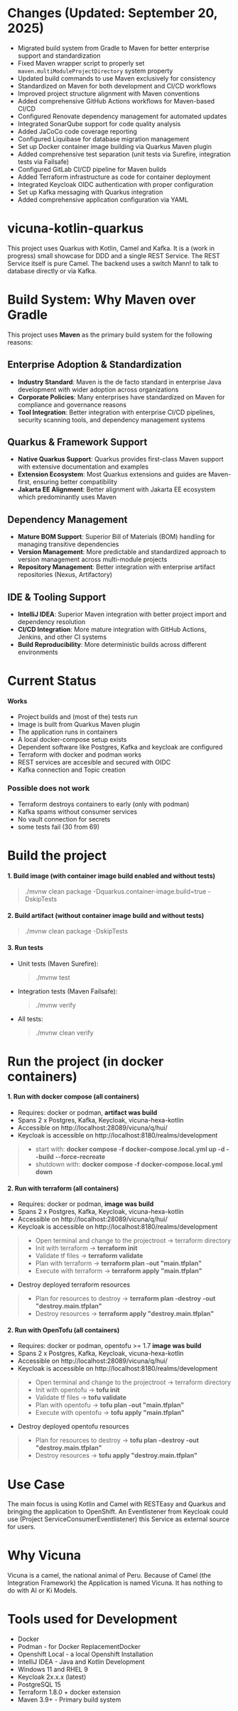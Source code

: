 # Changes (Updated: September 20, 2025)

- Migrated build system from Gradle to Maven for better enterprise support and standardization
- Fixed Maven wrapper script to properly set `maven.multiModuleProjectDirectory` system property
- Updated build commands to use Maven exclusively for consistency
- Standardized on Maven for both development and CI/CD workflows
- Improved project structure alignment with Maven conventions
- Added comprehensive GitHub Actions workflows for Maven-based CI/CD
- Configured Renovate dependency management for automated updates
- Integrated SonarQube support for code quality analysis
- Added JaCoCo code coverage reporting
- Configured Liquibase for database migration management
- Set up Docker container image building via Quarkus Maven plugin
- Added comprehensive test separation (unit tests via Surefire, integration tests via Failsafe)
- Configured GitLab CI/CD pipeline for Maven builds
- Added Terraform infrastructure as code for container deployment
- Integrated Keycloak OIDC authentication with proper configuration
- Set up Kafka messaging with Quarkus integration
- Added comprehensive application configuration via YAML

# vicuna-kotlin-quarkus

This project uses Quarkus with Kotlin, Camel and Kafka. It is a (work in progress) small showcase for DDD
and a single REST Service. The REST Service itself is pure Camel. The backend uses a switch Mann! to talk to database
directly or via Kafka.

# Build System: Why Maven over Gradle

This project uses **Maven** as the primary build system for the following reasons:

## Enterprise Adoption & Standardization
- **Industry Standard**: Maven is the de facto standard in enterprise Java development with wider adoption across organizations
- **Corporate Policies**: Many enterprises have standardized on Maven for compliance and governance reasons
- **Tool Integration**: Better integration with enterprise CI/CD pipelines, security scanning tools, and dependency management systems

## Quarkus & Framework Support
- **Native Quarkus Support**: Quarkus provides first-class Maven support with extensive documentation and examples
- **Extension Ecosystem**: Most Quarkus extensions and guides are Maven-first, ensuring better compatibility
- **Jakarta EE Alignment**: Better alignment with Jakarta EE ecosystem which predominantly uses Maven

## Dependency Management
- **Mature BOM Support**: Superior Bill of Materials (BOM) handling for managing transitive dependencies
- **Version Management**: More predictable and standardized approach to version management across multi-module projects
- **Repository Management**: Better integration with enterprise artifact repositories (Nexus, Artifactory)

## IDE & Tooling Support
- **IntelliJ IDEA**: Superior Maven integration with better project import and dependency resolution
- **CI/CD Integration**: More mature integration with GitHub Actions, Jenkins, and other CI systems
- **Build Reproducibility**: More deterministic builds across different environments

# Current Status

#### Works
- Project builds and (most of the) tests run
- Image is built from Quarkus Maven plugin
- The application runs in containers
- A local docker-compose setup exists
- Dependent software like Postgres, Kafka and keycloak are configured
- Terraform with docker and podman works
- REST services are accesible and secured with OIDC
- Kafka connection and Topic creation

### Possible does not work
- Terraform destroys containers to early (only with podman) 
- Kafka spams without consumer services
- No vault connection for secrets
- some tests fail (30 from 69)

# Build the project

#### 1. Build image (with container image build enabled and without tests)

   > ./mvnw clean package -Dquarkus.container-image.build=true -DskipTests

#### 2. Build artifact (without container image build and without tests)

   > ./mvnw clean package -DskipTests

#### 3. Run tests

   - Unit tests (Maven Surefire):
     > ./mvnw test
   - Integration tests (Maven Failsafe):
     > ./mvnw verify
   - All tests:
     > ./mvnw clean verify

# Run the project (in docker containers)

#### 1. Run with docker compose (all containers)

* Requires: docker or podman, **artifact was build**
* Spans 2 x Postgres, Kafka, Keycloak, vicuna-hexa-kotlin
* Accessible on http://localhost:28089/vicuna/q/hui/
* Keycloak is accessible on http://localhost:8180/realms/development

> - start with: **docker compose -f docker-compose.local.yml up -d --build --force-recreate**
> - shutdown with: **docker compose -f docker-compose.local.yml down**

#### 2. Run with terraform (all containers)

* Requires: docker or podman, **image was build**
* Spans 2 x Postgres, Kafka, Keycloak, vicuna-hexa-kotlin
* Accessible on http://localhost:28089/vicuna/q/hui/
* Keycloak is accessible on http://localhost:8180/realms/development

> * Open terminal and change to the projectroot -> terraform directory
> * Init with terraform -> **terraform init**
> * Validate tf files -> **terraform validate**
> * Plan with terraform -> **terraform plan -out "main.tfplan"**
> * Execute with terraform -> **terraform apply "main.tfplan"**
 
* Destroy deployed terraform resources
> * Plan for resources to destroy -> **terraform plan -destroy -out "destroy.main.tfplan"**
> * Destroy resources -> **terraform apply "destroy.main.tfplan"**


#### 2. Run with OpenTofu (all containers)

* Requires: docker or podman, opentofu >= 1.7 **image was build**
* Spans 2 x Postgres, Kafka, Keycloak, vicuna-hexa-kotlin
* Accessible on http://localhost:28089/vicuna/q/hui/
* Keycloak is accessible on http://localhost:8180/realms/development

> * Open terminal and change to the projectroot -> terraform directory
> * Init with opentofu -> **tofu init**
> * Validate tf files -> **tofu validate**
> * Plan with opentofu -> **tofu plan -out "main.tfplan"**
> * Execute with opentofu -> **tofu apply "main.tfplan"**

* Destroy deployed opentofu resources
> * Plan for resources to destroy -> **tofu plan -destroy -out "destroy.main.tfplan"**
> * Destroy resources -> **tofu apply "destroy.main.tfplan"**


# Use Case

The main focus is using Kotlin and Camel with RESTEasy and Quarkus and bringing the application to OpenShift. An
Eventlistener from Keycloak
could use (Project ServiceConsumerEventlistener) this Service as external source for users.

# Why Vicuna

Vicuna is a camel, the national animal of Peru. Because of Camel (the Integration Framework) the Application is named
Vicuna. It has nothing to do with AI or Ki Models.

# Tools used for Development

- Docker
- Podman - for Docker ReplacementDocker
- Openshift Local - a local Openshift Installation
- IntelliJ IDEA - Java and Kotlin Development
- Windows 11 and RHEL 9
- Keycloak 2x.x.x (latest)
- PostgreSQL 15
- Terraform 1.8.0 + docker extension
- Maven 3.9+ - Primary build system




